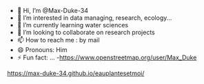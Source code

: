 - 👋 Hi, I’m @Max-Duke-34
- 👀 I’m interested in data managing, research, ecology...
- 🌱 I’m currently learning water sciences
- 💞️ I’m looking to collaborate on research projects
- 📫 How to reach me : by mail
- 😄 Pronouns: Him
- ⚡ Fun fact: ...
-https://www.openstreetmap.org/user/Max_Duke

https://max-duke-34.github.io/eauplantesetmoi/


<!---
Max-Duke-34/Max-Duke-34 is a ✨ special ✨ repository because its `README.md` (this file) appears on your GitHub profile.
You can click the Preview link to take a look at your changes.
--->
